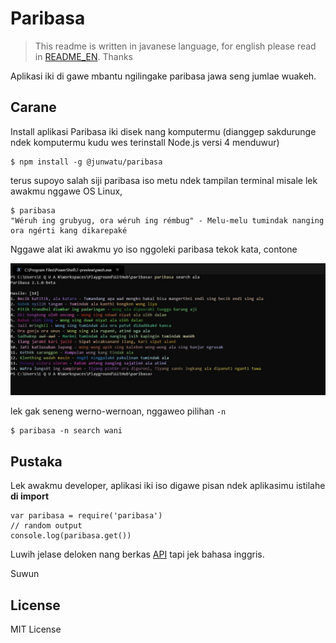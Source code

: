 # Paribasa

> This readme is written in javanese language, for english please read in [README_EN](README_EN.md). 
> Thanks

Aplikasi iki di gawe mbantu ngilingake paribasa jawa seng jumlae wuakeh.


## Carane

Install aplikasi Paribasa iki disek nang komputermu (dianggep sakdurunge ndek komputermu kudu wes terinstall Node.js versi 4 menduwur)

```
$ npm install -g @junwatu/paribasa

```
terus supoyo salah siji paribasa iso metu ndek tampilan terminal misale lek awakmu nggawe OS Linux,

```
$ paribasa
"Wéruh ing grubyug, ora wéruh ing rémbug" - Melu-melu tumindak nanging ora ngérti kang dikarepaké

``` 

Nggawe alat iki awakmu yo iso nggoleki paribasa tekok kata, contone

![nggoleki-paribasa.jpg](nggoleki-paribasa.jpg)


lek gak seneng werno-wernoan, nggaweo pilihan `-n` 

```
$ paribasa -n search wani
```


## Pustaka
Lek awakmu developer, aplikasi iki iso digawe pisan ndek aplikasimu istilahe **di import**

```
var paribasa = require('paribasa')
// random output
console.log(paribasa.get())
```

Luwih jelase deloken nang berkas [API](API.md) tapi jek bahasa inggris. 

Suwun

## License 

MIT License
